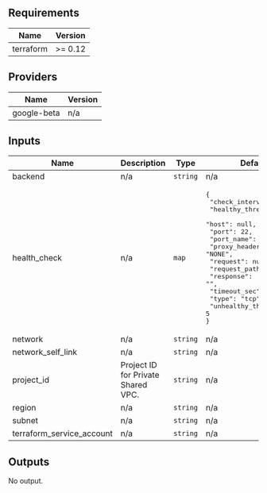 ## Requirements

| Name | Version |
|------|---------|
| terraform | >= 0.12 |

## Providers

| Name | Version |
|------|---------|
| google-beta | n/a |

## Inputs

| Name | Description | Type | Default | Required |
|------|-------------|------|---------|:--------:|
| backend | n/a | `string` | n/a | yes |
| health\_check | n/a | `map` | <pre>{<br>  "check_interval_sec": 1,<br>  "healthy_threshold": 4,<br>  "host": null,<br>  "port": 22,<br>  "port_name": null,<br>  "proxy_header": "NONE",<br>  "request": null,<br>  "request_path": null,<br>  "response": "",<br>  "timeout_sec": 1,<br>  "type": "tcp",<br>  "unhealthy_threshold": 5<br>}</pre> | no |
| network | n/a | `string` | n/a | yes |
| network\_self\_link | n/a | `string` | n/a | yes |
| project\_id | Project ID for Private Shared VPC. | `string` | n/a | yes |
| region | n/a | `string` | n/a | yes |
| subnet | n/a | `string` | n/a | yes |
| terraform\_service\_account | n/a | `string` | n/a | yes |

## Outputs

No output.

